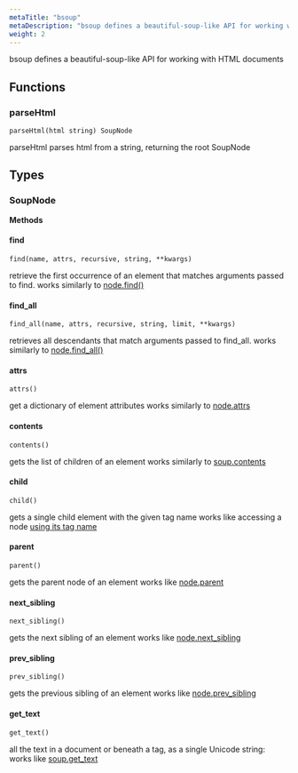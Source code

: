 ```yaml
---
metaTitle: "bsoup"
metaDescription: "bsoup defines a beautiful-soup-like API for working with HTML documents"
weight: 2
---
```


bsoup defines a beautiful-soup-like API for working with HTML documents

## Functions



### parseHtml

```
parseHtml(html string) SoupNode
```

parseHtml parses html from a string, returning the root SoupNode



## Types

### SoupNode



**Methods**

#### find

```
find(name, attrs, recursive, string, **kwargs)
```

retrieve the first occurrence of an element that matches arguments passed to find.
works similarly to [node.find()](https://www.crummy.com/software/BeautifulSoup/bs4/doc/#find)


#### find_all

```
find_all(name, attrs, recursive, string, limit, **kwargs)
```

retrieves all descendants that match arguments passed to find_all.
works similarly to [node.find_all()](https://www.crummy.com/software/BeautifulSoup/bs4/doc/#find-all)


#### attrs

```
attrs()
```

get a dictionary of element attributes
works similarly to [node.attrs](https://www.crummy.com/software/BeautifulSoup/bs4/doc/#attributes)


#### contents

```
contents()
```

gets the list of children of an element
works similarly to [soup.contents](https://www.crummy.com/software/BeautifulSoup/bs4/doc/#contents-and-children)


#### child

```
child()
```

gets a single child element with the given tag name
works like accessing a node [using its tag name](https://www.crummy.com/software/BeautifulSoup/bs4/doc/#navigating-using-tag-names)


#### parent

```
parent()
```

gets the parent node of an element
works like [node.parent](https://www.crummy.com/software/BeautifulSoup/bs4/doc/#parent)


#### next_sibling

```
next_sibling()
```

gets the next sibling of an element
works like [node.next_sibling](https://www.crummy.com/software/BeautifulSoup/bs4/doc/#next-sibling-and-previous-sibling)


#### prev_sibling

```
prev_sibling()
```

gets the previous sibling of an element
works like [node.prev_sibling](https://www.crummy.com/software/BeautifulSoup/bs4/doc/#next-sibling-and-previous-sibling)


#### get_text

```
get_text()
```

all the text in a document or beneath a tag, as a single Unicode string:
works like [soup.get_text](https://www.crummy.com/software/BeautifulSoup/bs4/doc/#get-text)


